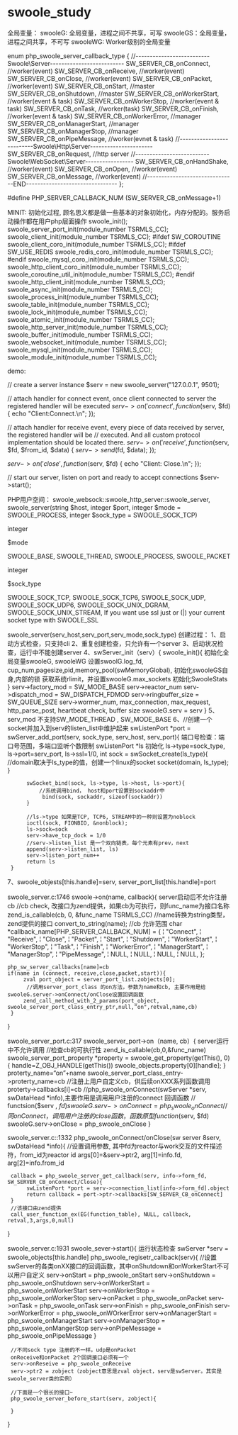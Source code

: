 # swoole_study
全局变量：
    swooleG: 全局变量，进程之间不共享，可写
swooleGS：全局变量，进程之间共享，不可写
swooleWG:  Worker级别的全局变量

enum php_swoole_server_callback_type
{
    //--------------------------Swoole\Server--------------------------
    SW_SERVER_CB_onConnect,        //worker(event)
    SW_SERVER_CB_onReceive,        //worker(event)
    SW_SERVER_CB_onClose,          //worker(event)
    SW_SERVER_CB_onPacket,         //worker(event)
    SW_SERVER_CB_onStart,          //master
    SW_SERVER_CB_onShutdown,       //master
    SW_SERVER_CB_onWorkerStart,    //worker(event & task)
    SW_SERVER_CB_onWorkerStop,     //worker(event & task)
    SW_SERVER_CB_onTask,           //worker(task)
    SW_SERVER_CB_onFinish,         //worker(event & task)
    SW_SERVER_CB_onWorkerError,    //manager
    SW_SERVER_CB_onManagerStart,   //manager
    SW_SERVER_CB_onManagerStop,    //manager
    SW_SERVER_CB_onPipeMessage,    //worker(evnet & task)
    //--------------------------Swoole\Http\Server----------------------
    SW_SERVER_CB_onRequest,        //http server
    //--------------------------Swoole\WebSocket\Server-----------------
    SW_SERVER_CB_onHandShake,      //worker(event)
    SW_SERVER_CB_onOpen,           //worker(event)
    SW_SERVER_CB_onMessage,        //worker(event)
    //-------------------------------END--------------------------------
};

#define PHP_SERVER_CALLBACK_NUM             (SW_SERVER_CB_onMessage+1)

MINIT:
初始化过程, 顾名思义都是做一些基本的对象初始化，内存分配的。服务启动操作都在用户php层面操作
   swoole_init();
    swoole_server_port_init(module_number TSRMLS_CC);
    swoole_client_init(module_number TSRMLS_CC);
#ifdef SW_COROUTINE
    swoole_client_coro_init(module_number TSRMLS_CC);
#ifdef SW_USE_REDIS
    swoole_redis_coro_init(module_number TSRMLS_CC);
#endif
    swoole_mysql_coro_init(module_number TSRMLS_CC);
    swoole_http_client_coro_init(module_number TSRMLS_CC);
    swoole_coroutine_util_init(module_number TSRMLS_CC);
#endif
    swoole_http_client_init(module_number TSRMLS_CC);
    swoole_async_init(module_number TSRMLS_CC);
    swoole_process_init(module_number TSRMLS_CC);
    swoole_table_init(module_number TSRMLS_CC);
    swoole_lock_init(module_number TSRMLS_CC);
    swoole_atomic_init(module_number TSRMLS_CC);
    swoole_http_server_init(module_number TSRMLS_CC);
    swoole_buffer_init(module_number TSRMLS_CC);
    swoole_websocket_init(module_number TSRMLS_CC);
    swoole_mysql_init(module_number TSRMLS_CC);
    swoole_module_init(module_number TSRMLS_CC);

demo:

// create a server instance
$serv = new swoole_server("127.0.0.1", 9501);

// attach handler for connect event, once client connected to server the registered handler will be executed
$serv->on('connect', function ($serv, $fd){ 
    echo "Client:Connect.\n";
});

// attach handler for receive event, every piece of data received by server, the registered handler will be
// executed. And all custom protocol implementation should be located there.
$serv->on('receive', function ($serv, $fd, $from_id, $data) {
    $serv->send($fd, $data);
});

$serv->on('close', function ($serv, $fd) {
    echo "Client: Close.\n";
});

// start our server, listen on port and ready to accept connections
$serv->start();



PHP用户空间：
swoole_websock::swoole_http_server::swoole_server,
swoole_server(string  $host, integer  $port, integer  $mode = SWOOLE_PROCESS, integer  $sock_type = SWOOLE_SOCK_TCP)


integer

$mode

SWOOLE_BASE, SWOOLE_THREAD, SWOOLE_PROCESS, SWOOLE_PACKET

integer

$sock_type

SWOOLE_SOCK_TCP, SWOOLE_SOCK_TCP6, SWOOLE_SOCK_UDP, SWOOLE_SOCK_UDP6, SWOOLE_SOCK_UNIX_DGRAM, SWOOLE_SOCK_UNIX_STREAM, If you want use ssl just or (|) your current socket type with SWOOLE_SSL

swoole_server(serv_host,serv_port,serv_mode,sock_type)
创建过程：
1、启动方式检查，只支持cli
2、重复创建检查，只允许有一个server
3、启动状况检查，运行中不能创建server
4、swServer_init（serv）{
     swoole_init(){
         初始化全局变量swooleG, swooleWG
         设置swoolG.log_fd, cup_num,pagesize,pid,memory_pool(swMemoryGlobal),
         初始化swooleGS自身,内部的锁
         获取系统rlimit，并设置swooleG.max_sockets
         初始化SwooleStats
     }
     serv->factory_mod = SW_MODE_BASE
     serv->reactor_num
     serv->dispatch_mod = SW_DISPATCH_FDMOD
     serv->ringbuffer_size = SW_QUEUE_SIZE
     serv->wormer_num, max_connection, max_request, http_parse_post, heartbeat check, buffer size
     swooleG.serv = serv
}
5、serv_mod 不支持SW_MODE_THREAD , SW_MODE_BASE
6、//创建一个socket并加入到serv的listen_list中维护起来
swListenPort *port = swServer_add_port(serv, sock_type, serv_host, serv_port){
          端口号检查：端口号范围，多端口监听个数限制
          swListenPort *ls 初始化
          ls->type=sock_type, ls->port=serv_port, ls->ssl=1/0,
          int sock = swSocket_create(ls_type){
              //domain取决于ls_type的值，创建一个linux的socket
               socket(domain, ls_type);
          }

          swSocket_bind(sock, ls->type, ls->host, ls->port){
              //系统调用bind， host和port设置到sockaddr中
               bind(sock, sockaddr, sizeof(sockaddr))
          }

          //ls->type 如果是TCP, TCP6, STREAM中的一种则设置为noblock
          ioctl(sock, FIONBIO, &nonblock);
          ls->sock=sock
          serv->have_tcp_dock = 1/0
          //serv->listen_list 是一个双向链表，每个元素有prev，next
          append(serv->listen_list, ls)
          serv->listen_port_num++
          return ls
     }
 7、swoole_objests[this.handle]=serv, server_port_list[this.handle]=port

swoole_server.c:1746
swoole->on(name, callback){
     server启动后不允许注册cb
     //cb check, 改接口为zend提供，如果cb为可执行，则func_name为接口名称
     zend_is_callable(cb, 0, &func_name TSRMLS_CC)
     //name转换为string类型，zend提供的接口
     convert_to_string(name);
     //cb 允许范围
     char *callback_name[PHP_SERVER_CALLBACK_NUM] = {
    ¦   "Connect",
    ¦   "Receive",
    ¦   "Close",
    ¦   "Packet",
    ¦   "Start",
    ¦   "Shutdown",
    ¦   "WorkerStart",
    ¦   "WorkerStop",
    ¦   "Task",
    ¦   "Finish",
    ¦   "WorkerError",
    ¦   "ManagerStart",
    ¦   "ManagerStop",
    ¦   "PipeMessage",
    ¦   NULL,
    ¦   NULL,
    ¦   NULL,
    ¦   NULL,
    };

    php_sw_server_callbacks[name]=cb
    if(name in (connect, receive,close,packet,start)){
         zval port_object = server_port_list.zobjects[0];
          //调用server_port_class 的on方法，参数为name和cb, 主要作用是给swooleG.server->onConnect/onClose设置回调函数
         zend_call_method_with_2_params(port_object, swoole_server_port_class_entry_ptr,null,”on",retval,name,cb)
     }
}

swoole_server_port.c:317
swoole_server_port->on（name, cb）{
     server运行中不允许调用
     //检查cb的可执行性
     zend_is_callable(cb,0,&func_name)
     swoole_server_port_property *property = swoole_get_property(getThis(), 0){
          handle=Z_OBJ_HANDLE(getThis())
          swoole_objects.property[0][handle];
     }
     proterty_name=“on”+name
     swoole_server_port_class_entry->proterty_name=cb
     //注册上用户自定义cb，供后续onXXX系列函数调用
     proterty->callbacks[i]=cb
     //php_swoole_onConnect(swServer *serv, swDataHead *info),主要作用是调用用户注册的connect 回调函数
     // functsion($serv , $fd)
     swooleG.serv->onConnect = php_swoole_onConnect
     //同onConnect，调用用户注册的close函数，函数原型function($serv, $fd)
      swooleG.serv->onClose = php_swoole_onClose
}

swoole_server.c::1332
php_swoole_onConnect/onClose(sw server 8serv, swDataHead *info){
     //设置调用参数, 其中fd为reactor与work交互的文件描述符，from_id为reactor id
     args[0]=&serv->ptr2, arg[1]=info.fd, arg[2]=info.from_id

     callback = php_swoole_server_get_callback(serv, info->form_fd, SW_SERVER_CB_onConnect/Close){
          swListenPort *port = serv->connection_list[info->form_fd].object
          return callback = port->ptr->callbacks[SW_SERVER_CB_onConnect]
     }
     //该接口由zend提供
     call_user_function_ex(EG(function_table), NULL, callback, retval,3,args,0,null)
}

swoole_server.c:1931
swoole_sever->start(){
     运行状态检查
     swServer *serv = swoole_objects[this.handle]
     php_swoole_regisetr_callback(serv){
          //设置swServer的各类onXX接口的回调函数，其中onShutdown和onWorkerStart不可以用户自定义
          serv->onStart = php_swoole_onStart
          serv->onShutdown = php_swoole_onShutdown
          serv->onWorkerStart = php_swoole_onWorkerStart
          serv->onWorkerStop = php_swoole_onWorkerStop
          serv->onPacket = php_swoole_onPacket
          serv->onTask = php_swoole_onTask
          serv->onFinish = php_swoole_onFinish
          serv->onWorkerError = php_swoole_onWOrkerError
          serv->onManagerStart = php_swoole_onManagerStart
          serv->onManagerStop = php_swoole_onMangerStop
          serv->onPipeMessage = php_swoole_onPipeMessage
     }

     //不同sock type 注册的不一样。udp是onPacket
     onReceive和onPacket 2个回调接口必须有一个
     serv->onReseive = php_swoole_onReceive
     serv->ptr2 = zobject（zobject意思是zval object，serv是swServer。其实是swoole_server类的实例）

     //下面是一个很长的接口~
     php_swoole_server_before_start(serv, zobject){

     }
}
